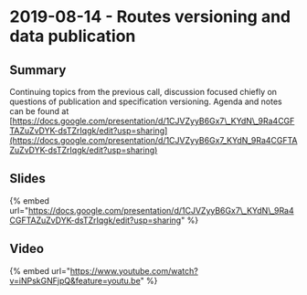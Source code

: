 # 2019-08-14 - Routes versioning and data publication

## Summary

Continuing topics from the previous call, discussion focused chiefly on questions of publication and specification versioning. Agenda and notes can be found at [https://docs.google.com/presentation/d/1CJVZyyB6Gx7\_KYdN\_9Ra4CGFTAZuZvDYK-dsTZrIqgk/edit?usp=sharing](https://docs.google.com/presentation/d/1CJVZyyB6Gx7_KYdN_9Ra4CGFTAZuZvDYK-dsTZrIqgk/edit?usp=sharing)

## Slides

{% embed url="https://docs.google.com/presentation/d/1CJVZyyB6Gx7\_KYdN\_9Ra4CGFTAZuZvDYK-dsTZrIqgk/edit?usp=sharing" %}



## Video

{% embed url="https://www.youtube.com/watch?v=iNPskGNFjpQ&feature=youtu.be" %}






